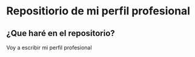 # Repositiorio de mi perfil profesional

## ¿Que haré en el repositorio?

Voy a escribir mi perfil profesional
